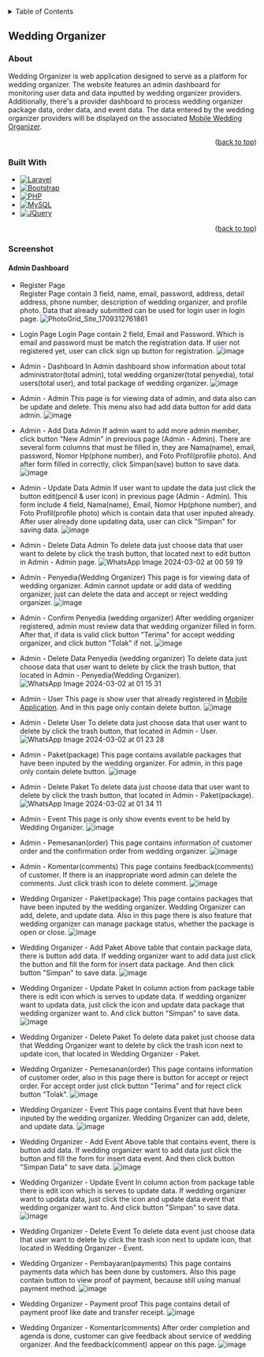 <!-- Improved compatibility of back to top link: See: https://github.com/othneildrew/Best-README-Template/pull/73 -->
<a name="readme-top"></a>
<!--
*** Thanks for checking out the Best-README-Template. If you have a suggestion
*** that would make this better, please fork the repo and create a pull request
*** or simply open an issue with the tag "enhancement".
*** Don't forget to give the project a star!
*** Thanks again! Now go create something AMAZING! :D
-->


<!-- TABLE OF CONTENTS -->
<details>
  <summary>Table of Contents</summary>
  <ol>
    <li>
      <a href="#wedding-organizer">Wedding Organizer</a>
      <ul>
        <li><a href="#about">About</a></li>
        <li><a href="#built-with">Built With</a></li>
        <li><a href="#screenshot">Screenshot</a></li>
      </ul>
    </li>
  </ol>
</details>


## Wedding Organizer

### About

Wedding Organizer is web application designed to serve as a platform for wedding organizer. The website features an admin dashboard for monitoring user data and data inputted by wedding organizer providers. Additionally, there's a provider dashboard to process wedding organizer package data, order data, and event data. The data entered by the wedding organizer providers will be displayed on the associated <a href="https://github.com/cre-tech-id/Mobile-Apps/tree/master/Wedding-Oraganizer">Mobile Wedding Organizer</a>.

<p align="right">(<a href="#readme-top">back to top</a>)</p>

### Built With

* [![Laravel][Laravel.com]][Laravel-url]
* [![Bootstrap][Bootstrap.com]][Bootstrap-url]
* [![PHP][PHP.com]][PHP-url]
* [![MySQL][MySQL.com]][MySQL-url]
* [![JQuery][JQuery.com]][JQuery-url]

<p align="right">(<a href="#readme-top">back to top</a>)</p>

### Screenshot
#### Admin Dashboard

* Register Page
  <br>Register Page contain 3 field, name, email, password, address, detail address, phone number, description of wedding organizer, and profile photo. Data that already submitted can be used for login user in login page.
  ![PhotoGrid_Site_1709312761861](https://github.com/cre-tech-id/Web-Apps/assets/56110716/7f557405-50da-4ffe-87ad-27ae0ff3173f)
  
* Login Page
Login Page contain 2 field, Email and Password. Which is email and password must be match the registration data. If user not registered yet, user can click sign up button for registration.
![image](https://github.com/cre-tech-id/Web-Apps/assets/56110716/b052bb81-8b8e-43eb-a20a-9dc65c795a82)

* Admin - Dashboard
  In Admin dashboard show information about total administrator(total admin), total wedding organizer(total penyedia), total users(total user), and total package of wedding organizer.
  ![image](https://github.com/cre-tech-id/Web-Apps/assets/56110716/1d7f43bb-af0e-438c-a9d0-6879c8914a03)
  
* Admin - Admin
  This page is for viewing data of admin, and data also can be update and delete. This menu also had add data button for add data admin.
  ![image](https://github.com/cre-tech-id/Web-Apps/assets/56110716/8588cc6e-07f9-4d1a-aec1-3b528b4c74ee)

* Admin - Add Data Admin
  If admin want to add more admin member, click button "New Admin" in previous page (Admin - Admin). There are several form columns that must be filled in, they are Nama(name), email, password, Nomor Hp(phone number), and Foto Profil(profile photo). And after form filled in correctly, click Simpan(save) button to save data.
  ![image](https://github.com/cre-tech-id/Web-Apps/assets/56110716/21436e6c-7118-4abe-b1ea-cbb616310bf8)
  
* Admin - Update Data Admin
  If user want to update the data just click the button edit(pencil & user icon) in previous page (Admin - Admin). This form include 4 field, Nama(name), Email, Nomor Hp(phone number), and Foto Profil(profile photo) which is contain data that user inputed already. After user already done updating data, user can click "Simpan" for saving data.
  ![image](https://github.com/cre-tech-id/Web-Apps/assets/56110716/0cec3d95-c2d8-4d0f-ac1c-d5741131e49e)
  
* Admin - Delete Data Admin
  To delete data just choose data that user want to delete by click the trash button, that located next to edit button in Admin - Admin page.
  ![WhatsApp Image 2024-03-02 at 00 59 19](https://github.com/cre-tech-id/Web-Apps/assets/56110716/69780678-7c18-463e-bdd0-3fdc384c399f)
  
* Admin - Penyedia(Wedding Organizer)
  This page is for viewing data of wedding organizer. Admin cannot update or add data of wedding organizer, just can delete the data and accept or reject wedding organizer.
  ![image](https://github.com/cre-tech-id/Web-Apps/assets/56110716/a60c0678-3d85-4b9d-b740-0c263cf4cbed)
  
* Admin - Confirm Penyedia (wedding organizer)
  After wedding organizer registered, admin must review data that wedding organizer filled in form. After that, if data is    valid click button "Terima" for accept wedding organizer, and click button "Tolak" if not.
  ![image](https://github.com/cre-tech-id/Web-Apps/assets/56110716/b5e9a8d2-fc2c-4701-939c-7987543bf9e0)

* Admin - Delete Data Penyedia (wedding organizer)
  To delete data just choose data that user want to delete by click the trash button, that located in Admin - Penyedia(Wedding Organizer).
  ![WhatsApp Image 2024-03-02 at 01 15 31](https://github.com/cre-tech-id/Web-Apps/assets/56110716/7debff2d-e8ad-4c7a-9995-738bc0b676f0)

* Admin - User
  This page is show user that already registered in <a href="https://github.com/cre-tech-id/Mobile-Apps/tree/master/Wedding-Oraganizer">Mobile Application</a>. And in this page only contain delete button.
  ![image](https://github.com/cre-tech-id/Web-Apps/assets/56110716/487c5985-274e-4aab-8984-57a1c086747d)
  
* Admin - Delete User
  To delete data just choose data that user want to delete by click the trash button, that located in Admin - User.
  ![WhatsApp Image 2024-03-02 at 01 23 28](https://github.com/cre-tech-id/Web-Apps/assets/56110716/49130153-b0cc-4945-b37d-2bf8b7f9276a)

* Admin - Paket(package)
  This page contains available packages that have been inputed by the wedding organizer. For admin, in this page only contain delete button.
![image](https://github.com/cre-tech-id/Web-Apps/assets/56110716/d52574eb-db56-4c6e-8973-28275c4776c4)

* Admin - Delete Paket
  To delete data just choose data that user want to delete by click the trash button, that located in Admin - Paket(package).
  ![WhatsApp Image 2024-03-02 at 01 34 11](https://github.com/cre-tech-id/Web-Apps/assets/56110716/db2c2a8c-ab8c-4b1c-86df-ee22a80be715)

* Admin - Event
  This page is only show events event to be held by Wedding Organizer.
  ![image](https://github.com/cre-tech-id/Web-Apps/assets/56110716/ed19b20f-19b4-43b3-9a97-86dba72d1df3)

* Admin - Pemesanan(order)
  This page contains information of customer order and the confirmation order from wedding organizer.
  ![image](https://github.com/Jundix/wedding_organizer/assets/56110716/e01fc32a-e43b-4d74-9885-6e919a342f17)

* Admin - Komentar(comments)
  This page contains feedback(comments) of customer. If there is an inappropriate word admin can delete the comments. Just click trash icon to delete comment.
  ![image](https://github.com/Jundix/wedding_organizer/assets/56110716/1e0077f6-bb79-41b7-a567-4b68a9467efc)


* Wedding Organizer - Paket(package)
  This page contains packages that have been inputed by the wedding organizer. Wedding Organizer can add, delete, and update data. Also in this page there is also feature that wedding organizer can manage package status, whether the package is open or close.
  ![image](https://github.com/Jundix/wedding_organizer/assets/56110716/2f9f8a08-f607-418b-9b06-b758c7b53b6b)
  
* Wedding Organizer - Add Paket
  Above table that contain package data, there is button add data. If wedding organizer want to add data just click the button and fill the form for insert data package. And then click button "Simpan" to save data.
  ![image](https://github.com/Jundix/wedding_organizer/assets/56110716/738ac4b4-7a14-4395-8fd3-14b53c9731c2)
  
* Wedding Organizer - Update Paket
  In column action from package table there is edit icon which is serves to update data. If wedding organizer want to updata data, just click the icon and update data package that wedding organizer want to. And click button "Simpan" to save data.
  ![image](https://github.com/Jundix/wedding_organizer/assets/56110716/b4b1d491-4c86-47fd-b754-c7415091948c)
  
* Wedding Organizer - Delete Paket
  To delete data paket just choose data that Wedding Organizer want to delete by click the trash icon next to update icon, that located in Wedding Organizer - Paket.

* Wedding Organizer - Pemesanan(order)
  This page contains information of customer order, also in this page there is button for accept or reject order. For accept order just click button "Terima" and for reject click button "Tolak".
  ![image](https://github.com/Jundix/wedding_organizer/assets/56110716/e01fc32a-e43b-4d74-9885-6e919a342f17)
  
* Wedding Organizer - Event
  This page contains Event that have been inputed by the wedding organizer. Wedding Organizer can add, delete, and update data.
  ![image](https://github.com/Jundix/wedding_organizer/assets/56110716/ca39b4ed-bf5b-41da-96a6-e78a4c4e34fa)
  
* Wedding Organizer - Add Event
  Above table that contains event, there is button add data. If wedding organizer want to add data just click the button and fill the form for insert data event. And then click button "Simpan Data" to save data.
  ![image](https://github.com/Jundix/wedding_organizer/assets/56110716/0273433b-9b7b-45ad-9c21-312c4eb7e9ee)
  
* Wedding Organizer - Update Event
  In column action from package table there is edit icon which is serves to update data. If wedding organizer want to updata data, just click the icon and update data event that wedding organizer want to. And click button "Simpan" to save data.
  ![image](https://github.com/Jundix/wedding_organizer/assets/56110716/4eba6e24-eeb5-488a-a80e-25237b7b9dda)

* Wedding Organizer - Delete Event
  To delete data event just choose data that user want to delete by click the trash icon next to update icon, that located in Wedding Organizer - Event.

* Wedding Organizer - Pembayaran(payments)
  This page contains payments data which has been done by customers. Also this page contain button to view proof of payment, because still using manual payment method.
  ![image](https://github.com/Jundix/wedding_organizer/assets/56110716/20c57a8e-0681-4822-91ce-33408103fc2c)

* Wedding Organizer - Payment proof
  This page contains detail of payment proof like date and transfer receipt.
  ![image](https://github.com/Jundix/wedding_organizer/assets/56110716/ba890618-931c-445b-a3ea-1e1b0cc247d2)

* Wedding Organizer - Komentar(comments)
  After order completion and agenda is done, customer can give feedback about service of wedding organizer. And the feedback(comment) appear on this page.
  ![image](https://github.com/Jundix/wedding_organizer/assets/56110716/7f69e15c-5cb0-4285-b7e6-3db03821a185)



    







  











<!-- MARKDOWN LINKS & IMAGES -->
<!-- https://www.markdownguide.org/basic-syntax/#reference-style-links -->
[contributors-shield]: https://img.shields.io/github/contributors/othneildrew/Best-README-Template.svg?style=for-the-badge
[contributors-url]: https://github.com/othneildrew/Best-README-Template/graphs/contributors
[forks-shield]: https://img.shields.io/github/forks/othneildrew/Best-README-Template.svg?style=for-the-badge
[forks-url]: https://github.com/othneildrew/Best-README-Template/network/members
[stars-shield]: https://img.shields.io/github/stars/othneildrew/Best-README-Template.svg?style=for-the-badge
[stars-url]: https://github.com/othneildrew/Best-README-Template/stargazers
[issues-shield]: https://img.shields.io/github/issues/othneildrew/Best-README-Template.svg?style=for-the-badge
[issues-url]: https://github.com/othneildrew/Best-README-Template/issues
[license-shield]: https://img.shields.io/github/license/othneildrew/Best-README-Template.svg?style=for-the-badge
[license-url]: https://github.com/othneildrew/Best-README-Template/blob/master/LICENSE.txt
[linkedin-shield]: https://img.shields.io/badge/-LinkedIn-black.svg?style=for-the-badge&logo=linkedin&colorB=555
[linkedin-url]: https://linkedin.com/in/othneildrew
[product-screenshot]: images/screenshot.png
[Next.js]: https://img.shields.io/badge/next.js-000000?style=for-the-badge&logo=nextdotjs&logoColor=white
[Next-url]: https://nextjs.org/
[React.js]: https://img.shields.io/badge/React-20232A?style=for-the-badge&logo=react&logoColor=61DAFB
[React-url]: https://reactjs.org/
[Vue.js]: https://img.shields.io/badge/Vue.js-35495E?style=for-the-badge&logo=vuedotjs&logoColor=4FC08D
[Vue-url]: https://vuejs.org/
[Angular.io]: https://img.shields.io/badge/Angular-DD0031?style=for-the-badge&logo=angular&logoColor=white
[Angular-url]: https://angular.io/
[Svelte.dev]: https://img.shields.io/badge/Svelte-4A4A55?style=for-the-badge&logo=svelte&logoColor=FF3E00
[Svelte-url]: https://svelte.dev/
[Laravel.com]: https://img.shields.io/badge/Laravel-FF2D20?style=for-the-badge&logo=laravel&logoColor=white
[Laravel-url]: https://laravel.com
[MySQL.com]: https://img.shields.io/badge/mysql-%2300f.svg?style=for-the-badge&logo=mysql&logoColor=white
[MySQL-url]: https://www.mysql.com/
[codeigniter.com]: https://img.shields.io/badge/CodeIgniter-%23EF4223.svg?style=for-the-badge&logo=codeIgniter&logoColor=white
[codeigniter-url]: https://www.codeigniter.com/
[Bootstrap.com]: https://img.shields.io/badge/Bootstrap-563D7C?style=for-the-badge&logo=bootstrap&logoColor=white
[Bootstrap-url]: https://getbootstrap.com
[JQuery.com]: https://img.shields.io/badge/jQuery-0769AD?style=for-the-badge&logo=jquery&logoColor=white
[JQuery-url]: https://jquery.com
[PHP.com]: https://img.shields.io/badge/php-%23777BB4.svg?style=for-the-badge&logo=php&logoColor=white
[PHP-url]: https://www.php.net/
